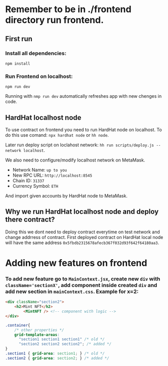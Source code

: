 # Remember to be in ./frontend directory run frontend.
## First run
### Install all dependencies:
`npm install` 
### Run Frontend on localhost: 
`npm run dev`

Running with `nmp run dev` automatically refreshes app with new chenges in code.

## HardHat localhost node
To use contract on frontend you need to run HardHat node on localhost. To do this use comand: `npx hardhat node` or `hh node`. 

Later run deploy script on loclahost network: `hh run scripts/deploy.js --network localhost`. 

We also need to configure/modify localhost network on MetaMask.
* Network Name: `up to you`
* New RPC URL: `http://localhost:8545`
* Chain ID: `31337`
* Currency Symbol: `ETH`

And import given accounts by HardHat node to MetaMask.
## Why we run HardHat localhost node and deploy there contract?
Doing this we dont need to deploy contract everytime on test network and change addrress of contract. First deployed contract on HardHat local node will have the same address `0x5fbdb2315678afecb367f032d93f642f64180aa3`. 

# Adding new features on frontend
### To add new feature go to `MainContext.jsx`, create new `div` with `className='sectionX'`, add component inside created `div` and add new section in `mainContext.css`. Example for x=2:
```html
<div className="section2">
    <h2>Mint NFT</h2>
        <MintNFT /> <!-- component with logic -->
</div>
```
```css
.container{
    /* other properties */
    grid-template-areas:
      "section1 section1 section1" /* old */
      "section2 section2 section2"; /* added */
}
.section1 { grid-area: section1; } /* old */
.section2 { grid-area: section2; } /* added */
```